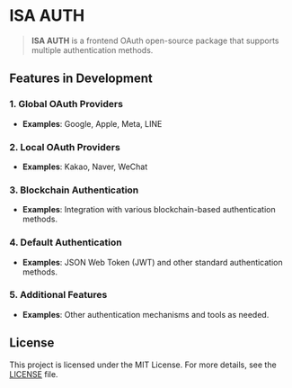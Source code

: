 # ISA AUTH

> **ISA AUTH** is a frontend OAuth open-source package that supports multiple authentication methods.

## Features in Development

### 1. Global OAuth Providers
- **Examples**: Google, Apple, Meta, LINE

### 2. Local OAuth Providers
- **Examples**: Kakao, Naver, WeChat

### 3. Blockchain Authentication
- **Examples**: Integration with various blockchain-based authentication methods.

### 4. Default Authentication
- **Examples**: JSON Web Token (JWT) and other standard authentication methods.

### 5. Additional Features
- **Examples**: Other authentication mechanisms and tools as needed.

## License

This project is licensed under the MIT License. For more details, see the [LICENSE](./LICENSE) file.
